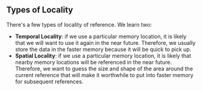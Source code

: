 ## Types of Locality
There's a few types of locality of reference. We learn two: 
- **Temporal Locality**: if we use a particular memory location, it is likely that we will want to use it again in the near future. Therefore, we usually store the data in the faster memory because it will be quick to pick up.
- **Spatial Locality**: if we use a particular memory location, it is likely that nearby memory locations will be referenced in the near future. Therefore, we want to guess the size and shape of the area around the current reference that will make it worthwhile to put into faster memory for subsequent references.